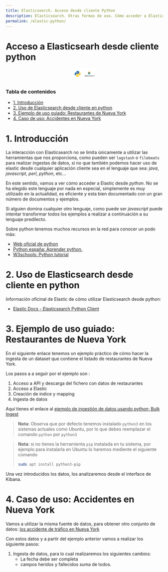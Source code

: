 ```yaml
---
title: Elasticsearch. Acceso desde cliente Python 
description: Elasticsearch. Otras formas de uso. Cómo acceder a Elasticsearch desde Python y ejemplos de uso. 
permalink: /elastic-python/
---
```


<h1>Acceso a Elasticsearh desde cliente python</h1>

<div align="center">
    <img src="../img/ELK/ElasticPythonLogo2.png" alt="Logo Elastic" width="15%" />
</div>

<h3>Tabla de contenidos</h3>

- [1. Introducción](#1-introducción)
- [2. Uso de Elasticsearch desde cliente en python](#2-uso-de-elasticsearch-desde-cliente-en-python)
- [3. Ejemplo de uso guiado: Restaurantes de Nueva York](#3-ejemplo-de-uso-guiado-restaurantes-de-nueva-york)
- [4. Caso de uso: Accidentes en Nueva York](#4-caso-de-uso-accidentes-en-nueva-york)



# 1. Introducción 

La interacción con Elasticsearch no se limita únicamente a utilizar las herramientas que nos proporciona, como pueden ser `logstash` o `filebeats` para realizar ingestas de datos, si no que también podemos hacer uso de elastic desde cualquier aplicación cliente sea en el lenguaje que sea: *java*, *javascript*, *perl*, *python*, etc...

En este sentido, vamos a ver cómo acceder a Elastic desde *python*. No se ha elegido este lenguaje por nada en especial, simplemente es muy utilizado en la actualidad, es eficiente y esta bien documentado con un gran número de documentos y ejemplos.

Si alguien domina cualquier otro lenguaje, como puede ser *javascript* puede intentar transformar todos los ejemplos a realizar a continuación a su lenguaje predilecto.

Sobre python tenemos muchos recursos en la red para conocer un podo más:
- [Web oficial de python](https://www.python.org/)
- [Python españa: Aprender python.](https://es.python.org/aprende-python/)
- [W3schools: Python tutorial](https://www.w3schools.com/python/)


# 2. Uso de Elasticsearch desde cliente en python

Información oficinal de Elastic de cómo utilizar Elasticsearch desde python:

-  [Elastic Docs - Elasticsearch Python Client](https://www.elastic.co/guide/en/elasticsearch/client/python-api/current/overview.html)

# 3. Ejemplo de uso guiado: Restaurantes de Nueva York

En el siguiente enlace tenemos un ejemplo práctico de cómo hacer la ingesta de un dataset que contiene el listado de restaurantes de Nueva York.

Los pasos a a seguir por el ejemplo son :
1. Acceso a API y descarga del fichero con datos de restaurantes
2. Acceso a Elastic
3. Creación de índice y mapping
4. Ingesta de datos

Aquí tienes el enlace al [ejemplo de ingestión de datos usando python; Bulk Ingest](https://github.com/elastic/elasticsearch-py/blob/main/examples/bulk-ingest/README.md)

> **Nota**: Observa que por defecto tenemos instalado `python3` en los sistemas actuales como Ubuntu, por lo que debes reemplazar el comando `python` por `python3`

> **Nota**: si no tienes la herramienta `pip` instalada en tu sistema, por ejemplo para instalarla en Ubuntu lo haremos mediente el siguiente comando
> ```bash
> sudo apt install python3-pip
> ```

Una vez introducidos los datos, los analizaremos desde el interface de Kibana.



# 4. Caso de uso: Accidentes en Nueva York

Vamos a utilizar la misma fuente de datos, para obtener otro conjunto de datos: [los accidente de tráfico en Nueva York](https://data.cityofnewyork.us/Public-Safety/Motor-Vehicle-Collisions-Crashes/h9gi-nx95/about_data)

Con estos datos y a partir del ejemplo anterior vamos a realizar los siguiente pasos:

1. Ingesta de datos, para lo cual realizaremos los siguientes cambios:
   - La fecha debe ser completa
   - campos heridos y fallecidos suma de todos.
